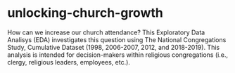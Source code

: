 # unlocking-church-growth
How can we increase our church attendance? This Exploratory Data Analisys (EDA) investigates this question using The National Congregations Study, Cumulative Dataset (1998, 2006-2007, 2012, and 2018-2019). This analysis is intended for decision-makers within religious congregations (i.e., clergy, religious leaders, employees, etc.). 
